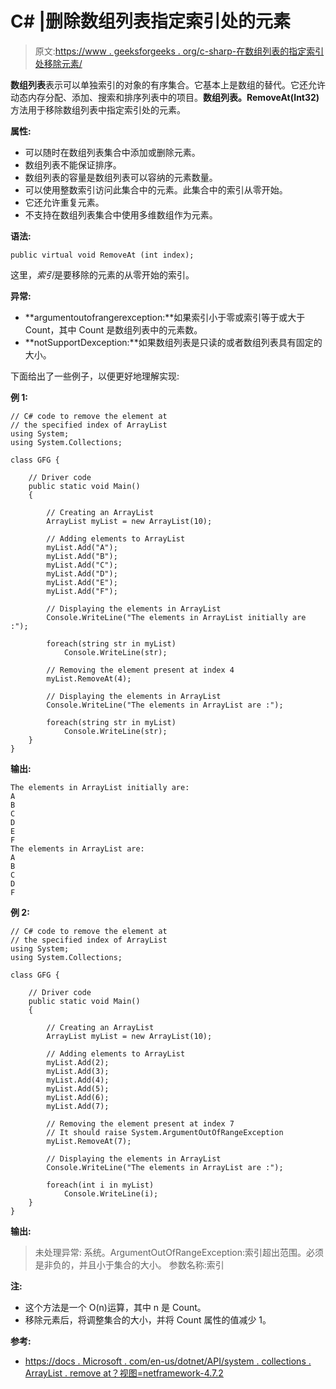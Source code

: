 # C# |删除数组列表指定索引处的元素

> 原文:[https://www . geeksforgeeks . org/c-sharp-在数组列表的指定索引处移除元素/](https://www.geeksforgeeks.org/c-sharp-remove-the-element-at-the-specified-index-of-the-arraylist/)

**数组列表**表示可以单独索引的对象的有序集合。它基本上是数组的替代。它还允许动态内存分配、添加、搜索和排序列表中的项目。**数组列表。RemoveAt(Int32)** 方法用于移除数组列表中指定索引处的元素。

**属性:**

*   可以随时在数组列表集合中添加或删除元素。
*   数组列表不能保证排序。
*   数组列表的容量是数组列表可以容纳的元素数量。
*   可以使用整数索引访问此集合中的元素。此集合中的索引从零开始。
*   它还允许重复元素。
*   不支持在数组列表集合中使用多维数组作为元素。

**语法:**

```
public virtual void RemoveAt (int index);

```

这里，*索引*是要移除的元素的从零开始的索引。

**异常:**

*   **argumentoutofrangerexception:**如果索引小于零或索引等于或大于 Count，其中 Count 是数组列表中的元素数。
*   **notSupportDexception:**如果数组列表是只读的或者数组列表具有固定的大小。

下面给出了一些例子，以便更好地理解实现:

**例 1:**

```
// C# code to remove the element at
// the specified index of ArrayList
using System;
using System.Collections;

class GFG {

    // Driver code
    public static void Main()
    {

        // Creating an ArrayList
        ArrayList myList = new ArrayList(10);

        // Adding elements to ArrayList
        myList.Add("A");
        myList.Add("B");
        myList.Add("C");
        myList.Add("D");
        myList.Add("E");
        myList.Add("F");

        // Displaying the elements in ArrayList
        Console.WriteLine("The elements in ArrayList initially are :");

        foreach(string str in myList)
            Console.WriteLine(str);

        // Removing the element present at index 4
        myList.RemoveAt(4);

        // Displaying the elements in ArrayList
        Console.WriteLine("The elements in ArrayList are :");

        foreach(string str in myList)
            Console.WriteLine(str);
    }
}
```

**输出:**

```
The elements in ArrayList initially are:
A
B
C
D
E
F
The elements in ArrayList are:
A
B
C
D
F

```

**例 2:**

```
// C# code to remove the element at
// the specified index of ArrayList
using System;
using System.Collections;

class GFG {

    // Driver code
    public static void Main()
    {

        // Creating an ArrayList
        ArrayList myList = new ArrayList(10);

        // Adding elements to ArrayList
        myList.Add(2);
        myList.Add(3);
        myList.Add(4);
        myList.Add(5);
        myList.Add(6);
        myList.Add(7);

        // Removing the element present at index 7
        // It should raise System.ArgumentOutOfRangeException
        myList.RemoveAt(7);

        // Displaying the elements in ArrayList
        Console.WriteLine("The elements in ArrayList are :");

        foreach(int i in myList)
            Console.WriteLine(i);
    }
}
```

**输出:**

> 未处理异常:
> 系统。ArgumentOutOfRangeException:索引超出范围。必须是非负的，并且小于集合的大小。
> 参数名称:索引

**注:**

*   这个方法是一个 O(n)运算，其中 n 是 Count。
*   移除元素后，将调整集合的大小，并将 Count 属性的值减少 1。

**参考:**

*   [https://docs . Microsoft . com/en-us/dotnet/API/system . collections . ArrayList . remove at？视图=netframework-4.7.2](https://docs.microsoft.com/en-us/dotnet/api/system.collections.arraylist.removeat?view=netframework-4.7.2)